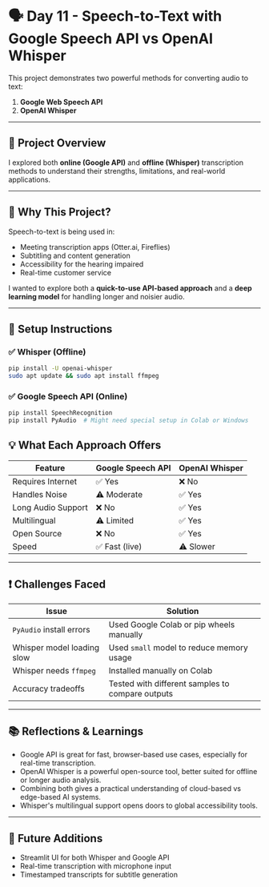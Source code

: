 # 🗣️ Day 11 - Speech-to-Text with Google Speech API vs OpenAI Whisper

This project demonstrates two powerful methods for converting audio to text:

1. **Google Web Speech API**
2. **OpenAI Whisper**

---

## 🚀 Project Overview

I explored both **online (Google API)** and **offline (Whisper)** transcription methods to understand their strengths, limitations, and real-world applications.

---

## 🧠 Why This Project?

Speech-to-text is being used in:
- Meeting transcription apps (Otter.ai, Fireflies)
- Subtitling and content generation
- Accessibility for the hearing impaired
- Real-time customer service

I wanted to explore both a **quick-to-use API-based approach** and a **deep learning model** for handling longer and noisier audio.

---

## 🔧 Setup Instructions

### ✅ Whisper (Offline)

```bash
pip install -U openai-whisper
sudo apt update && sudo apt install ffmpeg

```

### ✅ Google Speech API (Online)

```bash
pip install SpeechRecognition
pip install PyAudio  # Might need special setup in Colab or Windows
```

## 💡 What Each Approach Offers

| Feature              | Google Speech API | OpenAI Whisper |
|----------------------|-------------------|----------------|
| Requires Internet    | ✅ Yes            | ❌ No          |
| Handles Noise        | ⚠️ Moderate       | ✅ Yes         |
| Long Audio Support   | ❌ No             | ✅ Yes         |
| Multilingual         | ⚠️ Limited        | ✅ Yes         |
| Open Source          | ❌ No             | ✅ Yes         |
| Speed                | ✅ Fast (live)    | ⚠️ Slower      |

---

## ❗ Challenges Faced

| Issue                     | Solution                                         |
|---------------------------|--------------------------------------------------|
| `PyAudio` install errors  | Used Google Colab or pip wheels manually         |
| Whisper model loading slow| Used `small` model to reduce memory usage        |
| Whisper needs `ffmpeg`    | Installed manually on Colab                      |
| Accuracy tradeoffs        | Tested with different samples to compare outputs |

---

## 📚 Reflections & Learnings

- Google API is great for fast, browser-based use cases, especially for real-time transcription.
- OpenAI Whisper is a powerful open-source tool, better suited for offline or longer audio analysis.
- Combining both gives a practical understanding of cloud-based vs edge-based AI systems.
- Whisper's multilingual support opens doors to global accessibility tools.

---

## 🔮 Future Additions

- Streamlit UI for both Whisper and Google API  
- Real-time transcription with microphone input  
- Timestamped transcripts for subtitle generation
